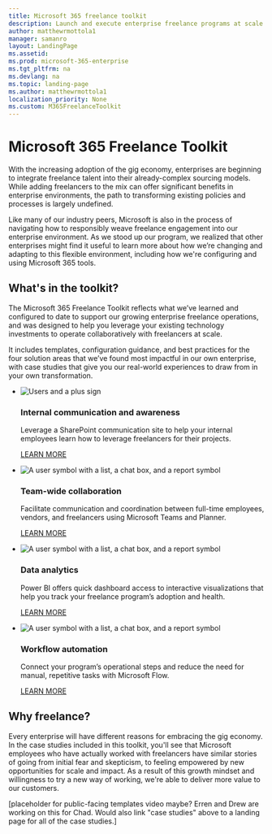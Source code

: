 ```yaml
---
title: Microsoft 365 freelance toolkit
description: Launch and execute enterprise freelance programs at scale with this guidance 
author: matthewrmottola1
manager: samanro
layout: LandingPage
ms.assetid: 
ms.prod: microsoft-365-enterprise
ms.tgt_pltfrm: na
ms.devlang: na
ms.topic: landing-page
ms.author: matthewrmottola1
localization_priority: None 
ms.custom: M365FreelanceToolkit
---
```

# Microsoft 365 Freelance Toolkit

<P>With the increasing adoption of the gig economy, enterprises are beginning to integrate freelance talent into their already-complex sourcing models. While adding freelancers to the mix can offer significant benefits in enterprise environments, the path to transforming existing policies and processes is largely undefined.</p>

<p>Like many of our industry peers, Microsoft is also in the process of navigating how to responsibly weave freelance engagement into our enterprise environment. As we stood up our program, we realized that other enterprises might find it useful to learn more about how we’re changing and adapting to this flexible environment, including how we're configuring and using Microsoft 365 tools.</p>

<h2>What's in the toolkit?</h1>
<p>The Microsoft 365 Freelance Toolkit reflects what we’ve learned and configured to date to support our growing enterprise freelance operations, and was designed to help you leverage your existing technology investments to operate collaboratively with freelancers at scale.</p>

<p>It includes templates, configuration guidance, and best practices for the four solution areas that we’ve found most impactful in our own enterprise, with case studies that give you our real-world experiences to draw from in your own transformation.</p>



<ul class="panelContent cardsW cols cols2">
    <li>
        <div class="cardSize">
            <div class="cardPadding">
                <div class="card">
                    <div class="cardImageOuter">
                        <div class="cardImage">
                            <img src="media/M365_Freelance_homepage_whyfreelance.png" alt="Users and a plus sign" />
                        </div>
                    </div>
                    <div class="cardText">
                        <h3>Internal communication and awareness</h3>
                        <p>Leverage a SharePoint communication site to help your internal employees learn how to leverage freelancers for their projects.</p>
                        <p><a href="comssitesection.md">LEARN MORE</a></p>
                    </div>
                </div>
            </div>
        </div>
    </li>
    <li>
        <div class="cardSize">
            <div class="cardPadding">
                <div class="card">
                    <div class="cardImageOuter">
                        <div class="cardImage">
                            <img src="media/M365_Freelance_homepage_opportunities.png" alt="A user symbol with a list, a chat box, and a report symbol" />
                        </div>
                    </div>
                    <div class="cardText">
                        <h3>Team-wide collaboration</h3>
                        <p>Facilitate communication and coordination between full-time employees, vendors, and freelancers using Microsoft Teams and Planner.</p>
                        <p><a href="teamwidecollaborationsection.md">LEARN MORE</a></p>
                    </div>
                </div>
            </div>
        </div>
    </li>
    <li>
        <div class="cardSize">
            <div class="cardPadding">
                <div class="card">
                    <div class="cardImageOuter">
                        <div class="cardImage">
                            <img src="media/M365_Freelance_homepage_opportunities.png" alt="A user symbol with a list, a chat box, and a report symbol" />
                        </div>
                    </div>
                    <div class="cardText">
                        <h3>Data analytics</h3>
                        <p>Power BI offers quick dashboard access to interactive visualizations that help you track your freelance program’s adoption and health.</p>
                        <p><a href="datanalyticssection.md">LEARN MORE</a></p>
                    </div>
                </div>
            </div>
        </div>
    </li>
    <li>
        <div class="cardSize">
            <div class="cardPadding">
                <div class="card">
                    <div class="cardImageOuter">
                        <div class="cardImage">
                            <img src="media/M365_Freelance_homepage_opportunities.png" alt="A user symbol with a list, a chat box, and a report symbol" />
                        </div>
                    </div>
                    <div class="cardText">
                        <h3>Workflow automation</h3>
                        <p>Connect your program’s operational steps and reduce the need for manual, repetitive tasks with Microsoft Flow.</p>
                        <p><a href="workflowautomationsection.md">LEARN MORE</a></p>
                    </div>
                </div>
            </div>
        </div>
    </li>
</ul>

<h2>Why freelance?</h2>
    <p>Every enterprise will have different reasons for embracing the gig economy. In the case studies included in this toolkit, you'll see that Microsoft employees who have actually worked with freelancers have similar stories of going from initial fear and skepticism, to feeling empowered by new opportunities for scale and impact. As a result of this growth mindset and willingness to try a new way of working, we're able to deliver more value to our customers.</p>
    <p>[placeholder for public-facing templates video maybe? Erren and Drew are working on this for Chad. Would also link "case studies" above to a landing page for all of the case studies.]</p>
